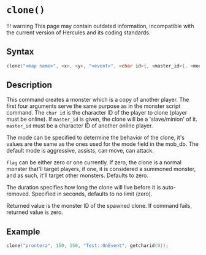 # `clone()`

!!! warning
	This page may contain outdated information, incompatible with the current version of Hercules and its coding standards.

## Syntax

```c
clone("<map name>", <x>, <y>, "<event>", <char id>{, <master_id>{, <mode>{, <flag>, <duration>}}});
```

## Description

This command creates a monster which is a copy of another player. The first
four arguments serve the same purpose as in the monster script command. The
`char id` is the character ID of the player to clone (player must be online).
If `master_id` is given, the clone will be a 'slave/minion' of it. `master_id`
must be a character ID of another online player.

The mode can be specified to determine the behavior of the clone, it's
values are the same as the ones used for the mode field in the mob_db. The
default mode is aggressive, assists, can move, can attack.

`flag` can be either zero or one currently. If zero, the clone is a normal
monster that'll target players, if one, it is considered a summoned monster,
and as such, it'll target other monsters. Defaults to zero.

The duration specifies how long the clone will live before it is auto-removed.
Specified in seconds, defaults to no limit (zero).

Returned value is the monster ID of the spawned clone. If command fails,
returned value is zero.

## Example

```c
clone("prontera", 150, 150, "Test::OnEvent", getcharid(0));
```
